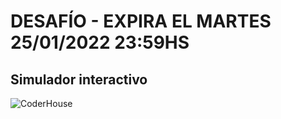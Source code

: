 # DESAFÍO - EXPIRA EL MARTES 25/01/2022 23:59HS

## Simulador interactivo

![CoderHouse](https://is2-ssl.mzstatic.com/image/thumb/Purple116/v4/b8/aa/5a/b8aa5aa3-fa49-9e2b-a93a-552dc84f4bd0/source/256x256bb.jpg)